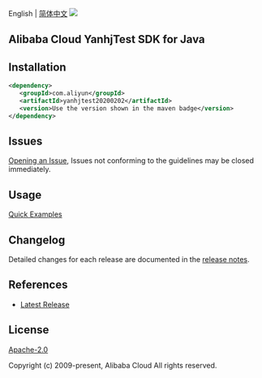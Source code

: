 English | [简体中文](README-CN.md)
![](https://aliyunsdk-pages.alicdn.com/icons/AlibabaCloud.svg)

## Alibaba Cloud YanhjTest SDK for Java

## Installation

```xml
<dependency>
   <groupId>com.aliyun</groupId>
   <artifactId>yanhjtest20200202</artifactId>
   <version>Use the version shown in the maven badge</version>
</dependency>
```

## Issues
[Opening an Issue](https://github.com/aliyun/alibabacloud-java-sdk/issues/new), Issues not conforming to the guidelines may be closed immediately.

## Usage
[Quick Examples](https://github.com/aliyun/alibabacloud-java-sdk/blob/master/docs/0-Examples-EN.md#quick-examples)

## Changelog
Detailed changes for each release are documented in the [release notes](./ChangeLog.txt).

## References
* [Latest Release](https://github.com/aliyun/alibabacloud-java-sdk/)

## License
[Apache-2.0](http://www.apache.org/licenses/LICENSE-2.0)

Copyright (c) 2009-present, Alibaba Cloud All rights reserved.